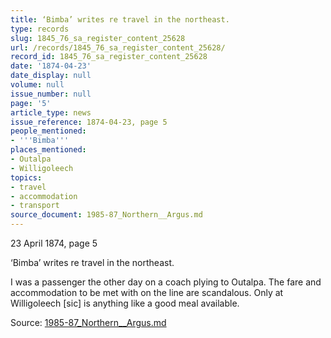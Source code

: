 ```yaml
---
title: ‘Bimba’ writes re travel in the northeast.
type: records
slug: 1845_76_sa_register_content_25628
url: /records/1845_76_sa_register_content_25628/
record_id: 1845_76_sa_register_content_25628
date: '1874-04-23'
date_display: null
volume: null
issue_number: null
page: '5'
article_type: news
issue_reference: 1874-04-23, page 5
people_mentioned:
- '''Bimba'''
places_mentioned:
- Outalpa
- Willigoleech
topics:
- travel
- accommodation
- transport
source_document: 1985-87_Northern__Argus.md
---
```


23 April 1874, page 5

‘Bimba’ writes re travel in the northeast.

I was a passenger the other day on a coach plying to Outalpa.  The fare and accommodation to be met with on the line are scandalous.  Only at Willigoleech [sic] is anything like a good meal available.

Source: [1985-87_Northern__Argus.md](/downloads/markdown/1985-87_Northern__Argus.md)
